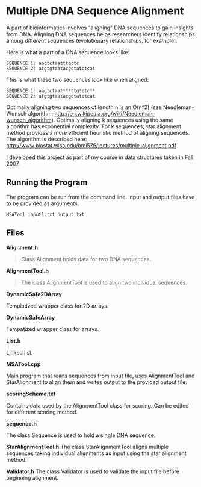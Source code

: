 Multiple DNA Sequence Alignment
===============================

A part of bioinformatics involves "aligning" DNA sequences to gain insights from DNA. Aligning DNA sequences helps researchers identify relationships among different sequences (evolutionary relationships, for example).

Here is what a part of a DNA sequence looks like:

    SEQUENCE 1: aagtctaatttgctc
    SEQUENCE 2: atgtgtaatacgctatctcat

This is what these two sequences look like when aligned:

    SEQUENCE 1: aagtctaat***ttg*ctc**
    SEQUENCE 2: atgtgtaatacgctatctcat

Optimally aligning two sequences of length n is an O(n^2) (see Needleman-Wunsch algorithm: http://en.wikipedia.org/wiki/Needleman-wunsch_algorithm). Optimally aligning k sequences using the same algorithm has exponential complexity. For k sequences, star alignment method provides a more efficient heuristic method of aligning sequences. The algorithm is described here: http://www.biostat.wisc.edu/bmi576/lectures/multiple-alignment.pdf

I developed this project as part of my course in data structures taken in Fall 2007.

Running the Program
-------------------

The program can be run from the command line. Input and output files have to be provided as arguments.

`MSATool input1.txt output.txt`

Files
-----

**Alignment.h**

>Class Alignment holds data for two DNA sequences.

**AlignmentTool.h**

>The class AlignmentTool is used to align two individual sequences.

**DynamicSafe2DArray**

Templatized wrapper class for 2D arrays.

**DynamicSafeArray**

Tempatized wrapper class for arrays.

**List.h**

Linked list.

**MSATool.cpp**

Main program that reads sequences from input file, uses AlignmentTool and StarAlignment to align them and writes output to the provided output file.

**scoringScheme.txt**

Contains data used by the AlignmentTool class for scoring. Can be edited for different scoring method.

**sequence.h**

The class Sequence is used to hold a single DNA sequence.

**StarAlignmentTool.h**
The class StarAlignmentTool aligns multiple sequences taking individual alignments as input using the star alignment method.

**Validator.h**
The class Validator is used to validate the input file before beginning alignment.
